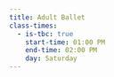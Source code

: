 ```yaml
---
title: Adult Ballet
class-times:
  - is-tbc: true
    start-time: 01:00 PM
    end-time: 02:00 PM
    day: Saturday
---
```


